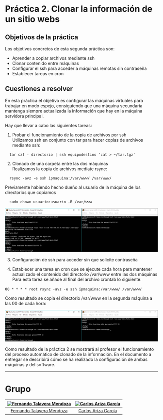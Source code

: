 # Práctica 2. Clonar la información de un sitio webs

## Objetivos de la práctica
Los objetivos concretos de esta segunda práctica son:
- Aprender a copiar archivos mediante ssh
- Clonar contenido entre máquinas
- Configurar el ssh para acceder a máquinas remotas sin contraseña
- Establecer tareas en cron

## Cuestiones a resolver

En esta práctica el objetivo es configurar las máquinas virtuales para trabajar en modo espejo, consiguiendo que una máquina secundaria mantenga siempre actualizada la información que hay en la máquina servidora principal.  

Hay que llevar a cabo las siguientes tareas:
1. Probar el funcionamiento de la copia de archivos por ssh  
Utilizamos ssh en conjunto con tar para hacer copias de archivos mediante ssh:
```
  tar czf - directorio | ssh equipodestino 'cat > ~/tar.tgz'
```
2. Clonado de una carpeta entre las dos máquinas  
Realizamos la copia de archivos mediate rsync:  
```
  rsync -avz -e ssh ipmaquina:/var/www/ /var/www/
```  
  Previamente habiendo hecho dueño al usuario de la máquina de los directorios que copiamos  
```
  sudo chown usuario:usuario –R /var/www
```  
![CapturaRsync](./imagenes/CapturaRsync.PNG)  

3. Configuración de ssh para acceder sin que solicite contraseña  

4. Establecer una tarea en cron que se ejecute cada hora para mantener actualizado el contenido del directorio /var/www entre las dos máquinas  
Para esta tarea se añade al final del archivo crontab lo siguiente:    

 `00 * * * * root rsync -avz -e ssh ipmaquina:/var/www/ /var/www/`      
 
 Como resultado se copia el directorio /var/www en la segunda máquina a las 00 de cada hora:  

 ![CapturaCron](./imagenes/CapturaCron.PNG)  

Como resultado de la práctica 2 se mostrará al profesor el funcionamiento del proceso automático de clonado de la información. En el documento a entregar se describirá cómo se ha realizado la configuración de ambas máquinas y del software.

- - -
# Grupo

| [![Fernando Talavera Mendoza](https://github.com/Thejokeri.png?size=100)](https://github.com/Thejokeri) | [![Carlos Ariza García](https://github.com/AGCarlos.png?size=100)](https://github.com/AGCarlos) |
| :---: | :---: |
| [Fernando Talavera Mendoza](https://github.com/Thejokeri) | [Carlos Ariza García](https://github.com/AGCarlos) |
